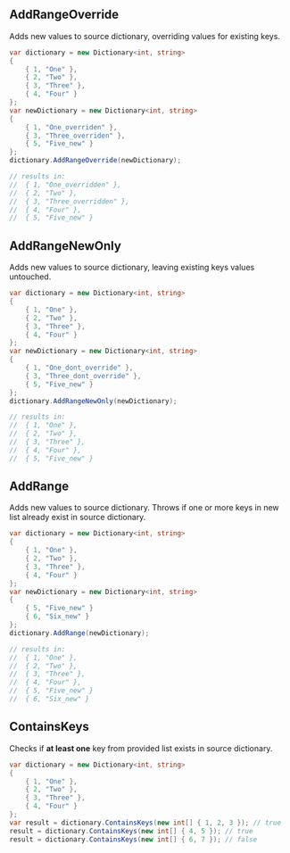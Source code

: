 ## AddRangeOverride
Adds new values to source dictionary, overriding values for existing keys.

```csharp
var dictionary = new Dictionary<int, string>
{
    { 1, "One" },
    { 2, "Two" },
    { 3, "Three" },
    { 4, "Four" }
};
var newDictionary = new Dictionary<int, string>
{
    { 1, "One_overriden" },
    { 3, "Three_overriden" },
    { 5, "Five_new" }
};
dictionary.AddRangeOverride(newDictionary);

// results in:
//  { 1, "One_overridden" },
//  { 2, "Two" },
//  { 3, "Three_overridden" },
//  { 4, "Four" },
//  { 5, "Five_new" }
```

## AddRangeNewOnly
Adds new values to source dictionary, leaving existing keys values untouched.

```csharp
var dictionary = new Dictionary<int, string>
{
    { 1, "One" },
    { 2, "Two" },
    { 3, "Three" },
    { 4, "Four" }
};
var newDictionary = new Dictionary<int, string>
{
    { 1, "One_dont_override" },
    { 3, "Three_dont_override" },
    { 5, "Five_new" }
};
dictionary.AddRangeNewOnly(newDictionary);

// results in:
//  { 1, "One" },
//  { 2, "Two" },
//  { 3, "Three" },
//  { 4, "Four" },
//  { 5, "Five_new" }
```

## AddRange
Adds new values to source dictionary. Throws if one or more keys in new list already exist in source dictionary.

```csharp
var dictionary = new Dictionary<int, string>
{
    { 1, "One" },
    { 2, "Two" },
    { 3, "Three" },
    { 4, "Four" }
};
var newDictionary = new Dictionary<int, string>
{
    { 5, "Five_new" }
    { 6, "Six_new" }
};
dictionary.AddRange(newDictionary);

// results in:
//  { 1, "One" },
//  { 2, "Two" },
//  { 3, "Three" },
//  { 4, "Four" },
//  { 5, "Five_new" }
//  { 6, "Six_new" }
```

## ContainsKeys
Checks if **at least one** key from provided list exists in source dictionary.

```csharp
var dictionary = new Dictionary<int, string>
{
    { 1, "One" },
    { 2, "Two" },
    { 3, "Three" },
    { 4, "Four" }
};
var result = dictionary.ContainsKeys(new int[] { 1, 2, 3 }); // true
result = dictionary.ContainsKeys(new int[] { 4, 5 }); // true
result = dictionary.ContainsKeys(new int[] { 6, 7 }); // false
```